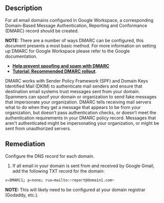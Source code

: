 ## Description

For all email domains configured in Google Workspace, a corresponding Domain-Based Message Authentication, Reporting and Conformance (DMARC) record should be created.

**NOTE:**
There are a number of ways DMARC can be configured, this document presents a most basic method. For more information on setting up DMARC for Google Workspace please refer to the Google documentation.
- **[Help prevent spoofing and spam with DMARC](https://apps.google.com/supportwidget/articlehome?hl=en%3Fhl%3Den&article_url=https%3A%2F%2Fsupport.google.com%2Fa%2Fanswer%2F2466580%3Fhl%3Den%3Fhl%3Den&product_context=2466580&product_name=UnuFlow&trigger_context=a)**
- **[Tutorial: Recommended DMARC rollout](https://apps.google.com/supportwidget/articlehome?hl=en&article_url=https%3A%2F%2Fsupport.google.com%2Fa%2Fanswer%2F10032473%3Fhl%3Den&product_context=10032473&product_name=UnuFlow&trigger_context=a)**.

DMARC works with Sender Policy Framework (SPF) and Domain Keys Identified Mail (DKIM) to authenticate mail senders and ensure that destination email systems trust messages sent from your domain. Spammers can spoof your domain or organization to send fake messages that impersonate your organization. DMARC tells receiving mail servers what to do when they get a message that appears to be from your organization, but doesn't pass authentication checks, or doesn’t meet the authentication requirements in your DMARC policy record. Messages that aren't authenticated might be impersonating your organization, or might be sent from unauthorized servers.

## Remediation

Configure the DNS record for each domain.

1. If all email in your domain is sent from and received by Google Gmail, add the following TXT record for the domain:

```bash
v=DMARC1; p=none; rua=mailto:<report@domain1.com>
```

**NOTE:** This will likely need to be configured at your domain registrar (Godaddy, etc.).
